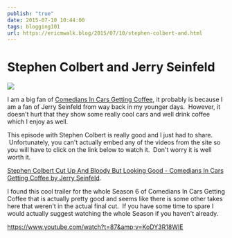 ```yaml
---
publish: "true"
date: 2015-07-10 10:44:00
tags: blogging101
url: https://ericmwalk.blog/2015/07/10/stephen-colbert-and.html
---
```


# Stephen Colbert and Jerry Seinfeld

![](https://ericmwalk.blog/uploads/2022/7aaf3966f7.jpg)

I am a big fan of <a href="http://comediansincarsgettingcoffee.com/" target="_blank">Comedians In Cars Getting Coffee</a>, it probably is because I am a fan of Jerry Seinfeld from way back in my younger days.  However, it doesn't hurt that they show some really cool cars and well drink coffee which I enjoy as well.

This episode with Stephen Colbert is really good and I just had to share.  Unfortunately, you can't actually embed any of the videos from the site so you will have to click on the link below to watch it.  Don't worry it is well worth it.

<a href="https://g.co/kgs/isjpe6">Stephen Colbert Cut Up And Bloody But Looking Good - Comedians In Cars Getting Coffee by Jerry Seinfeld</a>.

I found this cool trailer for the whole Season 6 of Comedians In Cars Getting Coffee that is actually pretty good and seems like there is some other takes here that weren't in the actual final cut.  If you have some time to spare I would actually suggest watching the whole Season if you haven't already.

https://www.youtube.com/watch?t=87&amp;v=KoDY3R18WIE
